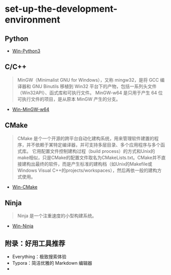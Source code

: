 # set-up-the-development-environment

## Python

- [Win-Python3](./Python/Win-Python3.md)

## C/C++

> MinGW（Minimalist GNU for Windows），又称 mingw32，是将 GCC 编译器和 GNU Binutils 移植到 Win32 平台下的产物，包括一系列头文件（Win32API）、函式库和可执行文件。
> MinGW-w64 是只用于产生 64 位可执行文件的项目，是从原本 MinGW 产生的分支。

- [Win-MinGW-w64](./C-and-C-Plus-Plus/Win-MinGW-w64.md)

## CMake

> CMake 是个一个开源的跨平台自动化建构系统，用来管理软件建置的程序，并不依赖于某特定编译器，并可支持多层目录、多个应用程序与多个函式库。 它用配置文件控制建构过程（build process）的方式和Unix的make相似，只是CMake的配置文件取名为CMakeLists.txt。CMake并不直接建构出最终的软件，而是产生标准的建构档（如Unix的Makefile或Windows Visual C++的projects/workspaces），然后再依一般的建构方式使用。

- [Win-CMake](./CMake/Win-CMake.md)

## Ninja

> Ninja 是一个注重速度的小型构建系统。

- [Win-Ninja](./Ninja/Win-Ninja.md)

## 附录：好用工具推荐

- Everything：极致搜索体验
- Typora：简洁优雅的 Markdown 编辑器
- 